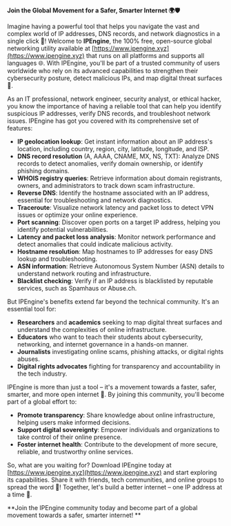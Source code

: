 **Join the Global Movement for a Safer, Smarter Internet 🌍🛡️**

Imagine having a powerful tool that helps you navigate the vast and complex world of IP addresses, DNS records, and network diagnostics in a single click 📡! Welcome to **IPEngine**, the 100% free, open-source global networking utility available at [https://www.ipengine.xyz](https://www.ipengine.xyz) that runs on all platforms and supports all languages 🌐. With IPEngine, you'll be part of a trusted community of users worldwide who rely on its advanced capabilities to strengthen their cybersecurity posture, detect malicious IPs, and map digital threat surfaces 🔐.

As an IT professional, network engineer, security analyst, or ethical hacker, you know the importance of having a reliable tool that can help you identify suspicious IP addresses, verify DNS records, and troubleshoot network issues. IPEngine has got you covered with its comprehensive set of features:

* **IP geolocation lookup**: Get instant information about an IP address's location, including country, region, city, latitude, longitude, and ISP.
* **DNS record resolution** (A, AAAA, CNAME, MX, NS, TXT): Analyze DNS records to detect anomalies, verify domain ownership, or identify phishing domains.
* **WHOIS registry queries**: Retrieve information about domain registrants, owners, and administrators to track down scam infrastructure.
* **Reverse DNS**: Identify the hostname associated with an IP address, essential for troubleshooting and network diagnostics.
* **Traceroute**: Visualize network latency and packet loss to detect VPN issues or optimize your online experience.
* **Port scanning**: Discover open ports on a target IP address, helping you identify potential vulnerabilities.
* **Latency and packet loss analysis**: Monitor network performance and detect anomalies that could indicate malicious activity.
* **Hostname resolution**: Map hostnames to IP addresses for easy DNS lookup and troubleshooting.
* **ASN information**: Retrieve Autonomous System Number (ASN) details to understand network routing and infrastructure.
* **Blacklist checking**: Verify if an IP address is blacklisted by reputable services, such as Spamhaus or Abuse.ch.

But IPEngine's benefits extend far beyond the technical community. It's an essential tool for:

* **Researchers** and **academics** seeking to map digital threat surfaces and understand the complexities of online infrastructure.
* **Educators** who want to teach their students about cybersecurity, networking, and internet governance in a hands-on manner.
* **Journalists** investigating online scams, phishing attacks, or digital rights abuses.
* **Digital rights advocates** fighting for transparency and accountability in the tech industry.

IPEngine is more than just a tool – it's a movement towards a faster, safer, smarter, and more open internet 🚀. By joining this community, you'll become part of a global effort to:

* **Promote transparency**: Share knowledge about online infrastructure, helping users make informed decisions.
* **Support digital sovereignty**: Empower individuals and organizations to take control of their online presence.
* **Foster internet health**: Contribute to the development of more secure, reliable, and trustworthy online services.

So, what are you waiting for? Download IPEngine today at [https://www.ipengine.xyz](https://www.ipengine.xyz) and start exploring its capabilities. Share it with friends, tech communities, and online groups to spread the word 📢! Together, let's build a better internet – one IP address at a time 🔑.

**Join the IPEngine community today and become part of a global movement towards a safer, smarter internet! **